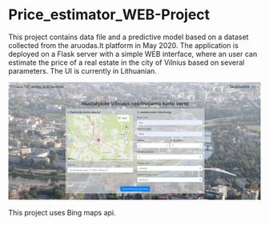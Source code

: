 # Price_estimator_WEB-Project

This project contains data file and a predictive model based on a dataset collected from the aruodas.lt platform in May 2020. The application is deployed on a Flask server with a simple WEB interface, where an user can estimate the price of a real estate in the city of Vilnius based on several parameters. The UI is currently in Lithuanian.

![](/Price_estimator_WEB-Project.png)

This project uses Bing maps api.
